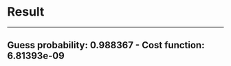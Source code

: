 # Result

-----------------------------------------------------------
Guess probability: 0.988367 - Cost function: 6.81393e-09
-----------------------------------------------------------